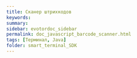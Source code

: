 ```yaml
---
title: Сканер штрихкодов
keywords:
summary:
sidebar: evotordoc_sidebar
permalink: doc_javascript_barcode_scanner.html
tags: [Терминал, Java]
folder: smart_terminal_SDK
---
```

